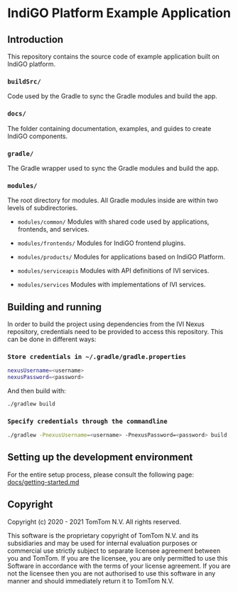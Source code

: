 # IndiGO Platform Example Application

## Introduction

This repository contains the source code of example application built on IndiGO platform.

### `buildSrc/`

Code used by the Gradle to sync the Gradle modules and build the app.

### `docs/`

The folder containing documentation, examples, and guides to create IndiGO components.

### `gradle/`

The Gradle wrapper used to sync the Gradle modules and build the app.

### `modules/`

The root directory for modules. All Gradle modules inside are within two levels of subdirectories.

* `modules/common/`
  Modules with shared code used by applications, frontends, and services.

* `modules/frontends/`
  Modules for IndiGO frontend plugins.

* `modules/products/`
  Modules for applications based on IndiGO Platform.

* `modules/serviceapis`
  Modules with API definitions of IVI services.

* `modules/services`
  Modules with implementations of IVI services.

## Building and running

In order to build the project using dependencies from the IVI Nexus repository, credentials need to
be provided to access this repository. This can be done in different ways:

### `Store credentials in ~/.gradle/gradle.properties`

```bash
nexusUsername=<username>
nexusPassword=<password>
```

And then build with:

```bash
./gradlew build
```

### `Specify credentials through the commandline`

```bash
./gradlew -PnexusUsername=<username> -PnexusPassword=<password> build
```

## Setting up the development environment

For the entire setup process, please consult the following page:
[docs/getting-started.md](docs/getting-started.md)

## Copyright

Copyright (c) 2020 - 2021 TomTom N.V. All rights reserved.

This software is the proprietary copyright of TomTom N.V. and its subsidiaries and may be used for
internal evaluation purposes or commercial use strictly subject to separate licensee agreement
between you and TomTom. If you are the licensee, you are only permitted to use this Software in
accordance with the terms of your license agreement. If you are not the licensee then you are not
authorised to use this software in any manner and should immediately return it to TomTom N.V.
